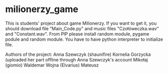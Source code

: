 # milionerzy_game
This is students' project about game Milionerzy. If you want to get it, you should download file "Main_Code.py" and music files "Czołóweczka.wav" and "Constant.wav". From PIP please install random module, pygame podule and random module. You have to have python interpreter to initialize file.

Authors of the project:
Anna Szewczyk (shaunifire)
Kornelia Gorzycka (uploaded her part offline through Anna Szewczyk's account
Mikołaj (giomio)
Waldemar Wojna (Elvarius)
Mateusz
